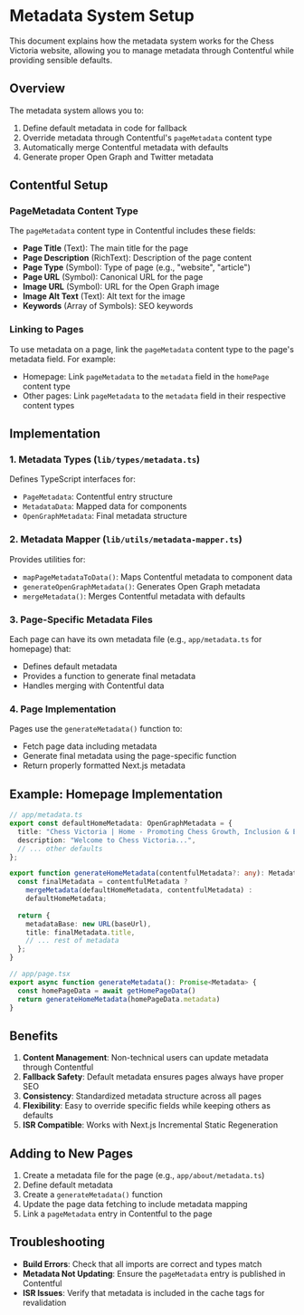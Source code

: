 # Metadata System Setup

This document explains how the metadata system works for the Chess Victoria website, allowing you to manage metadata through Contentful while providing sensible defaults.

## Overview

The metadata system allows you to:
1. Define default metadata in code for fallback
2. Override metadata through Contentful's `pageMetadata` content type
3. Automatically merge Contentful metadata with defaults
4. Generate proper Open Graph and Twitter metadata

## Contentful Setup

### PageMetadata Content Type

The `pageMetadata` content type in Contentful includes these fields:

- **Page Title** (Text): The main title for the page
- **Page Description** (RichText): Description of the page content
- **Page Type** (Symbol): Type of page (e.g., "website", "article")
- **Page URL** (Symbol): Canonical URL for the page
- **Image URL** (Symbol): URL for the Open Graph image
- **Image Alt Text** (Text): Alt text for the image
- **Keywords** (Array of Symbols): SEO keywords

### Linking to Pages

To use metadata on a page, link the `pageMetadata` content type to the page's metadata field. For example:

- Homepage: Link `pageMetadata` to the `metadata` field in the `homePage` content type
- Other pages: Link `pageMetadata` to the `metadata` field in their respective content types

## Implementation

### 1. Metadata Types (`lib/types/metadata.ts`)

Defines TypeScript interfaces for:
- `PageMetadata`: Contentful entry structure
- `MetadataData`: Mapped data for components
- `OpenGraphMetadata`: Final metadata structure

### 2. Metadata Mapper (`lib/utils/metadata-mapper.ts`)

Provides utilities for:
- `mapPageMetadataToData()`: Maps Contentful metadata to component data
- `generateOpenGraphMetadata()`: Generates Open Graph metadata
- `mergeMetadata()`: Merges Contentful metadata with defaults

### 3. Page-Specific Metadata Files

Each page can have its own metadata file (e.g., `app/metadata.ts` for homepage) that:
- Defines default metadata
- Provides a function to generate final metadata
- Handles merging with Contentful data

### 4. Page Implementation

Pages use the `generateMetadata()` function to:
- Fetch page data including metadata
- Generate final metadata using the page-specific function
- Return properly formatted Next.js metadata

## Example: Homepage Implementation

```typescript
// app/metadata.ts
export const defaultHomeMetadata: OpenGraphMetadata = {
  title: "Chess Victoria | Home - Promoting Chess Growth, Inclusion & Excellence",
  description: "Welcome to Chess Victoria...",
  // ... other defaults
};

export function generateHomeMetadata(contentfulMetadata?: any): Metadata {
  const finalMetadata = contentfulMetadata ? 
    mergeMetadata(defaultHomeMetadata, contentfulMetadata) : 
    defaultHomeMetadata;
  
  return {
    metadataBase: new URL(baseUrl),
    title: finalMetadata.title,
    // ... rest of metadata
  };
}

// app/page.tsx
export async function generateMetadata(): Promise<Metadata> {
  const homePageData = await getHomePageData()
  return generateHomeMetadata(homePageData.metadata)
}
```

## Benefits

1. **Content Management**: Non-technical users can update metadata through Contentful
2. **Fallback Safety**: Default metadata ensures pages always have proper SEO
3. **Consistency**: Standardized metadata structure across all pages
4. **Flexibility**: Easy to override specific fields while keeping others as defaults
5. **ISR Compatible**: Works with Next.js Incremental Static Regeneration

## Adding to New Pages

1. Create a metadata file for the page (e.g., `app/about/metadata.ts`)
2. Define default metadata
3. Create a `generateMetadata()` function
4. Update the page data fetching to include metadata mapping
5. Link a `pageMetadata` entry in Contentful to the page

## Troubleshooting

- **Build Errors**: Check that all imports are correct and types match
- **Metadata Not Updating**: Ensure the `pageMetadata` entry is published in Contentful
- **ISR Issues**: Verify that metadata is included in the cache tags for revalidation
